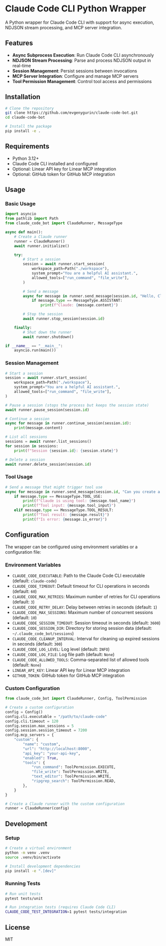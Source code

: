 # Claude Code CLI Python Wrapper

A Python wrapper for Claude Code CLI with support for async execution, NDJSON stream processing, and MCP server integration.

## Features

- **Async Subprocess Execution**: Run Claude Code CLI asynchronously
- **NDJSON Stream Processing**: Parse and process NDJSON output in real-time
- **Session Management**: Persist sessions between invocations
- **MCP Server Integration**: Configure and manage MCP servers
- **Tool Permission Management**: Control tool access and permissions

## Installation

```bash
# Clone the repository
git clone https://github.com/evgenygurin/claude-code-bot.git
cd claude-code-bot

# Install the package
pip install -e .
```

## Requirements

- Python 3.12+
- Claude Code CLI installed and configured
- Optional: Linear API key for Linear MCP integration
- Optional: GitHub token for GitHub MCP integration

## Usage

### Basic Usage

```python
import asyncio
from pathlib import Path
from claude_code_bot import ClaudeRunner, MessageType

async def main():
    # Create a Claude runner
    runner = ClaudeRunner()
    await runner.initialize()

    try:
        # Start a session
        session = await runner.start_session(
            workspace_path=Path("./workspace"),
            system_prompt="You are a helpful AI assistant.",
            allowed_tools=["run_command", "file_write"],
        )

        # Send a message
        async for message in runner.send_message(session.id, "Hello, Claude!"):
            if message.type == MessageType.ASSISTANT:
                print(f"Claude: {message.content}")

        # Stop the session
        await runner.stop_session(session.id)

    finally:
        # Shut down the runner
        await runner.shutdown()

if __name__ == "__main__":
    asyncio.run(main())
```

### Session Management

```python
# Start a session
session = await runner.start_session(
    workspace_path=Path("./workspace"),
    system_prompt="You are a helpful AI assistant.",
    allowed_tools=["run_command", "file_write"],
)

# Pause a session (stops the process but keeps the session state)
await runner.pause_session(session.id)

# Continue a session
async for message in runner.continue_session(session.id):
    print(message.content)

# List all sessions
sessions = await runner.list_sessions()
for session in sessions:
    print(f"Session {session.id}: {session.state}")

# Delete a session
await runner.delete_session(session.id)
```

### Tool Usage

```python
# Send a message that might trigger tool use
async for message in runner.send_message(session.id, "Can you create a Python script that prints 'Hello, world!'?"):
    if message.type == MessageType.TOOL_USE:
        print(f"Claude is using tool: {message.tool_name}")
        print(f"Tool input: {message.tool_input}")
    elif message.type == MessageType.TOOL_RESULT:
        print(f"Tool result: {message.result}")
        print(f"Is error: {message.is_error}")
```

## Configuration

The wrapper can be configured using environment variables or a configuration file:

### Environment Variables

- `CLAUDE_CODE_EXECUTABLE`: Path to the Claude Code CLI executable (default: `claude-code`)
- `CLAUDE_CODE_TIMEOUT`: Default timeout for CLI operations in seconds (default: `60`)
- `CLAUDE_CODE_MAX_RETRIES`: Maximum number of retries for CLI operations (default: `3`)
- `CLAUDE_CODE_RETRY_DELAY`: Delay between retries in seconds (default: `1`)
- `CLAUDE_CODE_MAX_SESSIONS`: Maximum number of concurrent sessions (default: `10`)
- `CLAUDE_CODE_SESSION_TIMEOUT`: Session timeout in seconds (default: `3600`)
- `CLAUDE_CODE_SESSION_DIR`: Directory for storing session data (default: `~/.claude_code_bot/sessions`)
- `CLAUDE_CODE_CLEANUP_INTERVAL`: Interval for cleaning up expired sessions in seconds (default: `300`)
- `CLAUDE_CODE_LOG_LEVEL`: Log level (default: `INFO`)
- `CLAUDE_CODE_LOG_FILE`: Log file path (default: `None`)
- `CLAUDE_CODE_ALLOWED_TOOLS`: Comma-separated list of allowed tools (default: `None`)
- `LINEAR_API_KEY`: Linear API key for Linear MCP integration
- `GITHUB_TOKEN`: GitHub token for GitHub MCP integration

### Custom Configuration

```python
from claude_code_bot import ClaudeRunner, Config, ToolPermission

# Create a custom configuration
config = Config()
config.cli.executable = "/path/to/claude-code"
config.cli.timeout = 120
config.session.max_sessions = 5
config.session.session_timeout = 7200
config.mcp_servers = {
    "custom": {
        "name": "custom",
        "url": "http://localhost:8000",
        "api_key": "your-api-key",
        "enabled": True,
        "tools": {
            "run_command": ToolPermission.EXECUTE,
            "file_write": ToolPermission.WRITE,
            "text_editor": ToolPermission.WRITE,
            "ripgrep_search": ToolPermission.READ,
        },
    }
}

# Create a Claude runner with the custom configuration
runner = ClaudeRunner(config)
```

## Development

### Setup

```bash
# Create a virtual environment
python -m venv .venv
source .venv/bin/activate

# Install development dependencies
pip install -e ".[dev]"
```

### Running Tests

```bash
# Run unit tests
pytest tests/unit

# Run integration tests (requires Claude Code CLI)
CLAUDE_CODE_TEST_INTEGRATION=1 pytest tests/integration
```

## License

MIT

